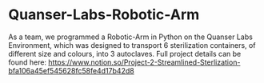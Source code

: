 # Quanser-Labs-Robotic-Arm
As a team, we programmed a Robotic-Arm in Python on the Quanser Labs Environment, which was designed to transport 6 sterilization containers, of different size and colours, into 3 autoclaves.
Full project details can be found here: https://www.notion.so/Project-2-Streamlined-Sterlization-bfa106a45ef545628fc58fe4d17b42d8
